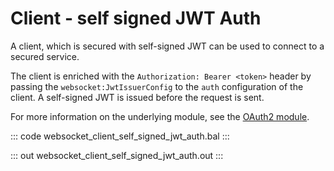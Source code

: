 # Client - self signed JWT Auth

A client, which is secured with self-signed JWT can be used to connect to
a secured service.

The client is enriched with the `Authorization: Bearer <token>` header by
passing the `websocket:JwtIssuerConfig` to the `auth` configuration of the
client. A self-signed JWT is issued before the request is sent.

For more information on the underlying module,
see the [OAuth2 module](https://lib.ballerina.io/ballerina/oauth2/latest/).

::: code websocket_client_self_signed_jwt_auth.bal :::

::: out websocket_client_self_signed_jwt_auth.out :::